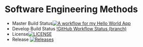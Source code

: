 # Software Engineering Methods
* Master Build Status[![A workflow for my Hello World App](https://github.com/Adam24NU/sem/actions/workflows/main.yml/badge.svg)](https://github.com/Adam24NU/sem/actions/workflows/main.yml)
* Develop Build Status [!GitHub Workflow Status (branch)](https://img.shields.io/github/actions/workflow/status/Adam24NU/sem/actions/.yml?branch=/develop)
* License[![LICENSE](https://img.shields.io/github/license/Adam24NU/sem.svg?style=flat-square)](https://github.com/Adam24NU/sem/blob/main/LICENSE)
* Release [![Releases](https://img.shields.io/github/release/Adam24NU/sem/all.svg?style=flat-square)](https://github.com/Adam24NU/sem/releases)
